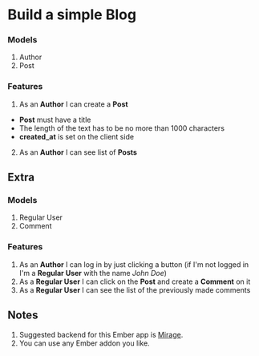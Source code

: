 # Build a simple Blog

### Models
1. Author
2. Post

### Features
1. As an **Author** I can create a **Post**
* **Post** must have a title
* The length of the text has to be no more than 1000 characters
* **created_at** is set on the client side
2. As an **Author** I can see list of **Posts**

## Extra

### Models
1. Regular User
2. Comment

### Features
1. As an **Author** I can log in by just clicking a button (if I'm not logged in I'm a **Regular User** with the name *John Doe*)
2. As a **Regular User** I can click on the **Post** and create a **Comment** on it
3. As a **Regular User** I can see the list of the previously made comments

## Notes
1. Suggested backend for this Ember app is [Mirage](http://www.ember-cli-mirage.com).
2. You can use any Ember addon you like.
